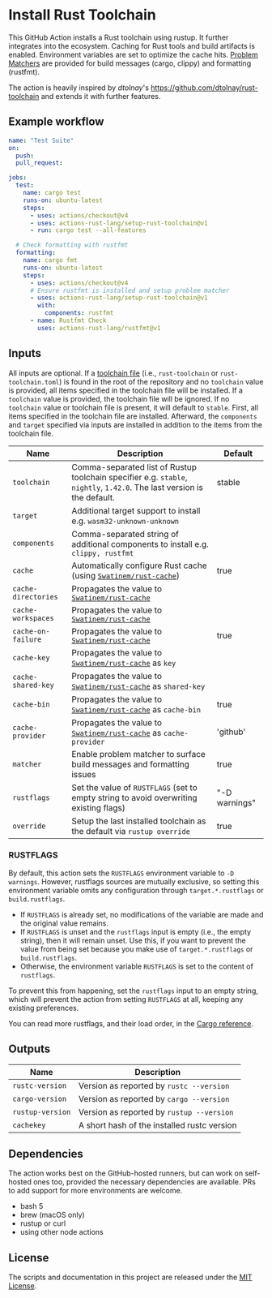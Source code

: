 # Install Rust Toolchain

This GitHub Action installs a Rust toolchain using rustup.
It further integrates into the ecosystem.
Caching for Rust tools and build artifacts is enabled.
Environment variables are set to optimize the cache hits.
[Problem Matchers] are provided for build messages (cargo, clippy) and formatting (rustfmt).

The action is heavily inspired by _dtolnay_'s <https://github.com/dtolnay/rust-toolchain> and extends it with further features.

## Example workflow

```yaml
name: "Test Suite"
on:
  push:
  pull_request:

jobs:
  test:
    name: cargo test
    runs-on: ubuntu-latest
    steps:
      - uses: actions/checkout@v4
      - uses: actions-rust-lang/setup-rust-toolchain@v1
      - run: cargo test --all-features

  # Check formatting with rustfmt
  formatting:
    name: cargo fmt
    runs-on: ubuntu-latest
    steps:
      - uses: actions/checkout@v4
      # Ensure rustfmt is installed and setup problem matcher
      - uses: actions-rust-lang/setup-rust-toolchain@v1
        with:
          components: rustfmt
      - name: Rustfmt Check
        uses: actions-rust-lang/rustfmt@v1
```

## Inputs

All inputs are optional.
If a [toolchain file](https://rust-lang.github.io/rustup/overrides.html#the-toolchain-file) (i.e., `rust-toolchain` or `rust-toolchain.toml`) is found in the root of the repository and no `toolchain` value is provided, all items specified in the toolchain file will be installed.
If a `toolchain` value is provided, the toolchain file will be ignored.
If no `toolchain` value or toolchain file is present, it will default to `stable`.
First, all items specified in the toolchain file are installed.
Afterward, the `components` and `target` specified via inputs are installed in addition to the items from the toolchain file.

| Name                | Description                                                                                                             | Default       |
| ------------------- | ----------------------------------------------------------------------------------------------------------------------- | ------------- |
| `toolchain`         | Comma-separated list of Rustup toolchain specifier e.g. `stable`, `nightly`, `1.42.0`. The last version is the default. | stable        |
| `target`            | Additional target support to install e.g. `wasm32-unknown-unknown`                                                      |               |
| `components`        | Comma-separated string of additional components to install e.g. `clippy, rustfmt`                                       |               |
| `cache`             | Automatically configure Rust cache (using [`Swatinem/rust-cache`])                                                      | true          |
| `cache-directories` | Propagates the value to [`Swatinem/rust-cache`]                                                                         |               |
| `cache-workspaces`  | Propagates the value to [`Swatinem/rust-cache`]                                                                         |               |
| `cache-on-failure`  | Propagates the value to [`Swatinem/rust-cache`]                                                                         | true          |
| `cache-key`         | Propagates the value to [`Swatinem/rust-cache`] as `key`                                                                |               |
| `cache-shared-key`  | Propagates the value to [`Swatinem/rust-cache`] as `shared-key`                                                         |               |
| `cache-bin`         | Propagates the value to [`Swatinem/rust-cache`] as `cache-bin`                                                          | true          |
| `cache-provider`    | Propagates the value to [`Swatinem/rust-cache`] as `cache-provider`                                                     | 'github'      |
| `matcher`           | Enable problem matcher to surface build messages and formatting issues                                                  | true          |
| `rustflags`         | Set the value of `RUSTFLAGS` (set to empty string to avoid overwriting existing flags)                                  | "-D warnings" |
| `override`          | Setup the last installed toolchain as the default via `rustup override`                                                 | true          |

[`Swatinem/rust-cache`]: https://github.com/Swatinem/rust-cache

### RUSTFLAGS

By default, this action sets the `RUSTFLAGS` environment variable to `-D warnings`.
However, rustflags sources are mutually exclusive, so setting this environment variable omits any configuration through `target.*.rustflags` or `build.rustflags`.

- If `RUSTFLAGS` is already set, no modifications of the variable are made and the original value remains.
- If `RUSTFLAGS` is unset and the `rustflags` input is empty (i.e., the empty string), then it will remain unset.
  Use this, if you want to prevent the value from being set because you make use of `target.*.rustflags` or `build.rustflags`.
- Otherwise, the environment variable `RUSTFLAGS` is set to the content of `rustflags`.

To prevent this from happening, set the `rustflags` input to an empty string, which will
prevent the action from setting `RUSTFLAGS` at all, keeping any existing preferences.

You can read more rustflags, and their load order, in the [Cargo reference].

## Outputs

| Name             | Description                                 |
| ---------------- | ------------------------------------------- |
| `rustc-version`  | Version as reported by `rustc --version`    |
| `cargo-version`  | Version as reported by `cargo --version`    |
| `rustup-version` | Version as reported by `rustup --version`   |
| `cachekey`       | A short hash of the installed rustc version |

## Dependencies

The action works best on the GitHub-hosted runners, but can work on self-hosted ones too, provided the necessary dependencies are available.
PRs to add support for more environments are welcome.

- bash 5
- brew (macOS only)
- rustup or curl
- using other node actions

## License

The scripts and documentation in this project are released under the [MIT
License].

[MIT License]: LICENSE
[Problem Matchers]: https://github.com/actions/toolkit/blob/main/docs/problem-matchers.md
[Cargo reference]: https://doc.rust-lang.org/cargo/reference/config.html?highlight=unknown#buildrustflags
